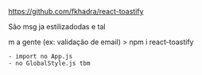   https://github.com/fkhadra/react-toastify

  São msg ja estilizadodas e tal

m a gente (ex: validação de email)
          > npm i react-toastify


    - import no App.js
    - no GlobalStyle.js tbm



